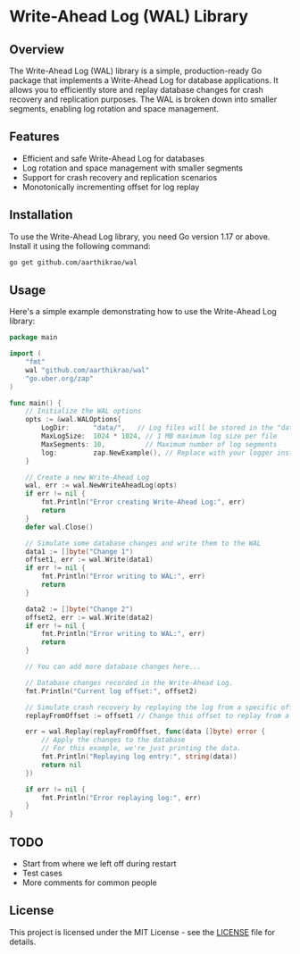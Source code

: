 
# Write-Ahead Log (WAL) Library

## Overview

The Write-Ahead Log (WAL) library is a simple, production-ready Go package that implements a Write-Ahead Log for database applications. It allows you to efficiently store and replay database changes for crash recovery and replication purposes. The WAL is broken down into smaller segments, enabling log rotation and space management.

## Features

- Efficient and safe Write-Ahead Log for databases
- Log rotation and space management with smaller segments
- Support for crash recovery and replication scenarios
- Monotonically incrementing offset for log replay

## Installation

To use the Write-Ahead Log library, you need Go version 1.17 or above. Install it using the following command:

```bash
go get github.com/aarthikrao/wal
```

## Usage

Here's a simple example demonstrating how to use the Write-Ahead Log library:

```go
package main

import (
	"fmt"
	wal "github.com/aarthikrao/wal"
	"go.uber.org/zap"
)

func main() {
	// Initialize the WAL options
	opts := &wal.WALOptions{
		LogDir:      "data/",   // Log files will be stored in the "data" directory
		MaxLogSize:  1024 * 1024, // 1 MB maximum log size per file
		MaxSegments: 10,          // Maximum number of log segments
		log:         zap.NewExample(), // Replace with your logger instance
	}

	// Create a new Write-Ahead Log
	wal, err := wal.NewWriteAheadLog(opts)
	if err != nil {
		fmt.Println("Error creating Write-Ahead Log:", err)
		return
	}
	defer wal.Close()

	// Simulate some database changes and write them to the WAL
	data1 := []byte("Change 1")
	offset1, err := wal.Write(data1)
	if err != nil {
		fmt.Println("Error writing to WAL:", err)
		return
	}

	data2 := []byte("Change 2")
	offset2, err := wal.Write(data2)
	if err != nil {
		fmt.Println("Error writing to WAL:", err)
		return
	}

	// You can add more database changes here...

	// Database changes recorded in the Write-Ahead Log.
	fmt.Println("Current log offset:", offset2)

	// Simulate crash recovery by replaying the log from a specific offset
	replayFromOffset := offset1 // Change this offset to replay from a different point

	err = wal.Replay(replayFromOffset, func(data []byte) error {
		// Apply the changes to the database
		// For this example, we're just printing the data.
		fmt.Println("Replaying log entry:", string(data))
		return nil
	})

	if err != nil {
		fmt.Println("Error replaying log:", err)
	}
}
```

## TODO
* Start from where we left off during restart
* Test cases
* More comments for common people

## License

This project is licensed under the MIT License - see the [LICENSE](LICENSE) file for details.
